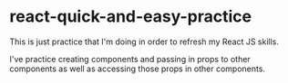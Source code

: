# react-quick-and-easy-practice

This is just practice that I'm doing in order to refresh my React JS skills.

I've practice creating components and passing in props to other components as
well as accessing those props in other components.
